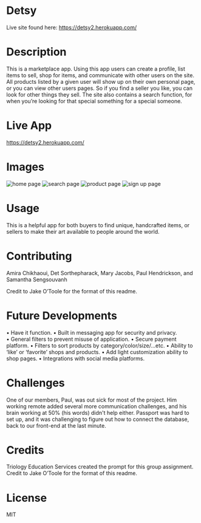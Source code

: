 # Detsy   

Live site found here: https://detsy2.herokuapp.com/     

# Description 

This is a marketplace app. Using this app users can create a profile, list items to sell, shop for items, and communicate with other users on the site. All products listed by a given user will show up on their own personal page, or you can view other users pages. So if you find a seller you like, you can look for other things they sell. The site also contains a search function, for when you’re looking for that special something for a special someone. 
 
# Live App
 
https://detsy2.herokuapp.com/

# Images
![home page](https://github.com/TheMaryJacobs/Project2/blob/nav-fix/public/readme%20images/Screen%20Shot%202020-01-09%20at%2010.01.11%20PM.png?raw=true)
![search page](https://github.com/TheMaryJacobs/Project2/blob/nav-fix/public/readme%20images/Screen%20Shot%202020-01-09%20at%2010.03.15%20PM.png?raw=true)
![product page](https://github.com/TheMaryJacobs/Project2/blob/nav-fix/public/readme%20images/Screen%20Shot%202020-01-09%20at%2010.03.41%20PM.png?raw=true)
![sign up page](https://github.com/TheMaryJacobs/Project2/blob/nav-fix/public/readme%20images/Screen%20Shot%202020-01-09%20at%2010.05.06%20PM.png?raw=true)

# Usage

This is a helpful app for both buyers to find unique, handcrafted items, or sellers to make their art available to people around the world.

# Contributing

Amira Chikhaoui,
Det Sorthepharack,
Mary Jacobs,
Paul Hendrickson, and 
Samantha Sengsouvanh

Credit to Jake O’Toole for the format of this readme.

# Future Developments 
• Have it function.
• Built in messaging app for security and privacy. 
• General filters to prevent misuse of application. 
• Secure payment platform. 
• Filters to sort products by category/color/size/...etc. 
• Ability to ‘like’ or ‘favorite’ shops and products. 
• Add light customization ability to shop pages. 
• Integrations with social media platforms.

# Challenges

One of our members, Paul, was out sick for most of the project. Him working remote added several more communication challenges, and his brain working at 50% (his words) didn't help either. Passport was hard to set up, and it was challenging to figure out how to connect the database, back to our front-end at the last minute. 

# Credits

Triology Education Services created the prompt for this group assignment. Credit to Jake O’Toole for the format of this readme.

# License

MIT 
